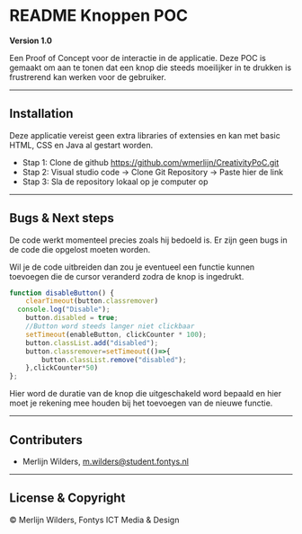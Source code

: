 # README Knoppen POC

**Version 1.0**

Een Proof of Concept voor de interactie in de applicatie.
Deze POC is gemaakt om aan te tonen dat een knop die steeds moeilijker in te drukken is frustrerend kan werken voor de gebruiker.

---

## Installation
Deze applicatie vereist geen extra libraries of extensies en kan met basic HTML, CSS en Java al gestart worden.

- Stap 1: Clone de github https://github.com/wmerlijn/CreativityPoC.git
- Stap 2: Visual studio code -> Clone Git Repository -> Paste hier de link
- Stap 3: Sla de repository lokaal op je computer op


---

## Bugs & Next steps
De code werkt momenteel precies zoals hij bedoeld is. Er zijn geen bugs in de code die opgelost moeten worden.

Wil je de code uitbreiden dan zou je eventueel een functie kunnen toevoegen die de cursor veranderd zodra de knop is ingedrukt. 

```js
function disableButton() {
    clearTimeout(button.classremover)
  console.log("Disable");
    button.disabled = true;
    //Button word steeds langer niet clickbaar
    setTimeout(enableButton, clickCounter * 100);
    button.classList.add("disabled");
    button.classremover=setTimeout(()=>{
        button.classList.remove("disabled");
    },clickCounter*50)
};
```
Hier word de duratie van de knop die uitgeschakeld word bepaald en hier moet je rekening mee houden bij het toevoegen van de nieuwe functie.

---

## Contributers

- Merlijn Wilders, m.wilders@student.fontys.nl

---

## License & Copyright

© Merlijn Wilders, Fontys ICT Media & Design
